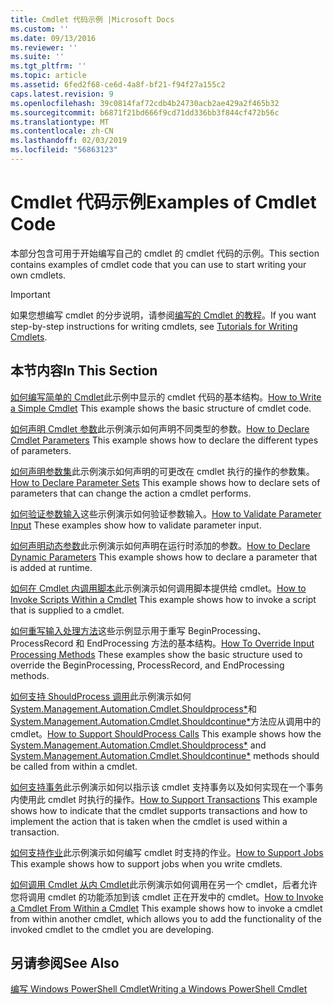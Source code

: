 ```yaml
---
title: Cmdlet 代码示例 |Microsoft Docs
ms.custom: ''
ms.date: 09/13/2016
ms.reviewer: ''
ms.suite: ''
ms.tgt_pltfrm: ''
ms.topic: article
ms.assetid: 6fed2f68-ce6d-4a8f-bf21-f94f27a155c2
caps.latest.revision: 9
ms.openlocfilehash: 39c0814faf72cdb4b24730acb2ae429a2f465b32
ms.sourcegitcommit: b6871f21bd666f9cd71dd336bb3f844cf472b56c
ms.translationtype: MT
ms.contentlocale: zh-CN
ms.lasthandoff: 02/03/2019
ms.locfileid: "56863123"
---
```

# <a name="examples-of-cmdlet-code"></a><span data-ttu-id="f6d73-102">Cmdlet 代码示例</span><span class="sxs-lookup"><span data-stu-id="f6d73-102">Examples of Cmdlet Code</span></span>

<span data-ttu-id="f6d73-103">本部分包含可用于开始编写自己的 cmdlet 的 cmdlet 代码的示例。</span><span class="sxs-lookup"><span data-stu-id="f6d73-103">This section contains examples of cmdlet code that you can use to start writing your own cmdlets.</span></span>

> [!IMPORTANT]
> <span data-ttu-id="f6d73-104">如果您想编写 cmdlet 的分步说明，请参阅[编写的 Cmdlet 的教程](./tutorials-for-writing-cmdlets.md)。</span><span class="sxs-lookup"><span data-stu-id="f6d73-104">If you want step-by-step instructions for writing cmdlets, see [Tutorials for Writing Cmdlets](./tutorials-for-writing-cmdlets.md).</span></span>

## <a name="in-this-section"></a><span data-ttu-id="f6d73-105">本节内容</span><span class="sxs-lookup"><span data-stu-id="f6d73-105">In This Section</span></span>

<span data-ttu-id="f6d73-106">[如何编写简单的 Cmdlet](./how-to-write-a-simple-cmdlet.md)此示例中显示的 cmdlet 代码的基本结构。</span><span class="sxs-lookup"><span data-stu-id="f6d73-106">[How to Write a Simple Cmdlet](./how-to-write-a-simple-cmdlet.md) This example shows the basic structure of cmdlet code.</span></span>

<span data-ttu-id="f6d73-107">[如何声明 Cmdlet 参数](./how-to-declare-cmdlet-parameters.md)此示例演示如何声明不同类型的参数。</span><span class="sxs-lookup"><span data-stu-id="f6d73-107">[How to Declare Cmdlet Parameters](./how-to-declare-cmdlet-parameters.md) This example shows how to declare the different types of parameters.</span></span>

<span data-ttu-id="f6d73-108">[如何声明参数集](./how-to-declare-parameter-sets.md)此示例演示如何声明的可更改在 cmdlet 执行的操作的参数集。</span><span class="sxs-lookup"><span data-stu-id="f6d73-108">[How to Declare Parameter Sets](./how-to-declare-parameter-sets.md) This example shows how to declare sets of parameters that can change the action a cmdlet performs.</span></span>

<span data-ttu-id="f6d73-109">[如何验证参数输入](./how-to-validate-parameter-input.md)这些示例演示如何验证参数输入。</span><span class="sxs-lookup"><span data-stu-id="f6d73-109">[How to Validate Parameter Input](./how-to-validate-parameter-input.md) These examples show how to validate parameter input.</span></span>

<span data-ttu-id="f6d73-110">[如何声明动态参数](./how-to-declare-dynamic-parameters.md)此示例演示如何声明在运行时添加的参数。</span><span class="sxs-lookup"><span data-stu-id="f6d73-110">[How to Declare Dynamic Parameters](./how-to-declare-dynamic-parameters.md) This example shows how to declare a parameter that is added at runtime.</span></span>

<span data-ttu-id="f6d73-111">[如何在 Cmdlet 内调用脚本](./how-to-invoke-scripts-within-a-cmdlet.md)此示例演示如何调用脚本提供给 cmdlet。</span><span class="sxs-lookup"><span data-stu-id="f6d73-111">[How to Invoke Scripts Within a Cmdlet](./how-to-invoke-scripts-within-a-cmdlet.md) This example shows how to invoke a script that is supplied to a cmdlet.</span></span>

<span data-ttu-id="f6d73-112">[如何重写输入处理方法](./how-to-override-input-processing-methods.md)这些示例显示用于重写 BeginProcessing、 ProcessRecord 和 EndProcessing 方法的基本结构。</span><span class="sxs-lookup"><span data-stu-id="f6d73-112">[How To Override Input Processing Methods](./how-to-override-input-processing-methods.md) These examples show the basic structure used to override the BeginProcessing, ProcessRecord, and EndProcessing methods.</span></span>

<span data-ttu-id="f6d73-113">[如何支持 ShouldProcess 调用](./how-to-request-confirmations.md)此示例演示如何[System.Management.Automation.Cmdlet.Shouldprocess\*](/dotnet/api/System.Management.Automation.Cmdlet.ShouldProcess)和[System.Management.Automation.Cmdlet.Shouldcontinue\*](/dotnet/api/System.Management.Automation.Cmdlet.ShouldContinue)方法应从调用中的 cmdlet。</span><span class="sxs-lookup"><span data-stu-id="f6d73-113">[How to Support ShouldProcess Calls](./how-to-request-confirmations.md) This example shows how the [System.Management.Automation.Cmdlet.Shouldprocess\*](/dotnet/api/System.Management.Automation.Cmdlet.ShouldProcess) and [System.Management.Automation.Cmdlet.Shouldcontinue\*](/dotnet/api/System.Management.Automation.Cmdlet.ShouldContinue) methods should be called from within a cmdlet.</span></span>

<span data-ttu-id="f6d73-114">[如何支持事务](./how-to-support-transactions.md)此示例演示如何以指示该 cmdlet 支持事务以及如何实现在一个事务内使用此 cmdlet 时执行的操作。</span><span class="sxs-lookup"><span data-stu-id="f6d73-114">[How to Support Transactions](./how-to-support-transactions.md) This example shows how to indicate that the cmdlet supports transactions and how to implement the action that is taken when the cmdlet is used within a transaction.</span></span>

<span data-ttu-id="f6d73-115">[如何支持作业](./how-to-support-jobs.md)此示例演示如何编写 cmdlet 时支持的作业。</span><span class="sxs-lookup"><span data-stu-id="f6d73-115">[How to Support Jobs](./how-to-support-jobs.md) This example shows how to support jobs when you write cmdlets.</span></span>

<span data-ttu-id="f6d73-116">[如何调用 Cmdlet 从内 Cmdlet](./how-to-invoke-a-cmdlet-from-within-a-cmdlet.md)此示例演示如何调用在另一个 cmdlet，后者允许您将调用 cmdlet 的功能添加到该 cmdlet 正在开发中的 cmdlet。</span><span class="sxs-lookup"><span data-stu-id="f6d73-116">[How to Invoke a Cmdlet From Within a Cmdlet](./how-to-invoke-a-cmdlet-from-within-a-cmdlet.md) This example shows how to invoke a cmdlet from within another cmdlet, which allows you to add the functionality of the invoked cmdlet to the cmdlet you are developing.</span></span>

## <a name="see-also"></a><span data-ttu-id="f6d73-117">另请参阅</span><span class="sxs-lookup"><span data-stu-id="f6d73-117">See Also</span></span>

[<span data-ttu-id="f6d73-118">编写 Windows PowerShell Cmdlet</span><span class="sxs-lookup"><span data-stu-id="f6d73-118">Writing a Windows PowerShell Cmdlet</span></span>](./writing-a-windows-powershell-cmdlet.md)
